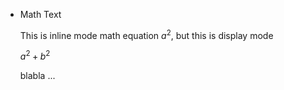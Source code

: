 - Math Text

    This is inline mode math equation $a^2$, but this is display mode

    $a^2 + b^2$

    blabla ...
